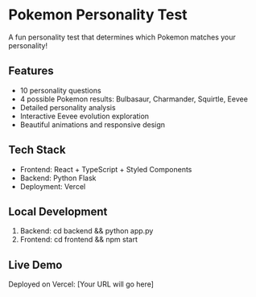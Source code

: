 # Pokemon Personality Test

A fun personality test that determines which Pokemon matches your personality!

## Features
- 10 personality questions
- 4 possible Pokemon results: Bulbasaur, Charmander, Squirtle, Eevee
- Detailed personality analysis
- Interactive Eevee evolution exploration
- Beautiful animations and responsive design

## Tech Stack
- Frontend: React + TypeScript + Styled Components
- Backend: Python Flask
- Deployment: Vercel

## Local Development
1. Backend: cd backend && python app.py
2. Frontend: cd frontend && npm start

## Live Demo
Deployed on Vercel: [Your URL will go here]

